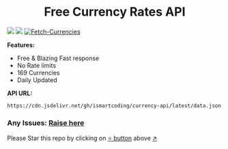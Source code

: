 <h1 align="center">Free Currency Rates API</h1>

[![](https://data.jsdelivr.com/v1/package/gh/ismartcoding/currency-api/badge)](https://www.jsdelivr.com/package/gh/ismartcoding/currency-api)
[![](https://data.jsdelivr.com/v1/package/gh/ismartcoding/currency-api/badge/rank)](https://www.jsdelivr.com/package/gh/ismartcoding/currency-api)
[![Fetch-Currencies](https://github.com/ismartcoding/currency-api/actions/workflows/run.yml/badge.svg)](https://github.com/ismartcoding/currency-api/actions/workflows/run.yml)

**Features:**
- Free & Blazing Fast response
- No Rate limits
- 169 Currencies
- Daily Updated


**API URL:**

`https://cdn.jsdelivr.net/gh/ismartcoding/currency-api/latest/data.json`


### Any Issues: [Raise here](https://github.com/ismartcoding/currency-api/issues/new "Raise here")

Please Star this repo by clicking on [:star: button](#) above [:arrow_upper_right:](#)

